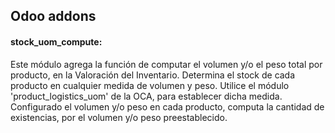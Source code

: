 <h2>Odoo addons</h2>

<h4>stock_uom_compute:</h4>
<p>Este módulo agrega la función de computar el volumen y/o el peso total por producto, en la Valoración del Inventario.
Determina el stock de cada producto en cualquier medida de volumen y peso. Utilice el módulo 'product_logistics_uom' de la OCA, para establecer dicha medida. Configurado el volumen y/o peso en cada producto, computa la cantidad de existencias, por el volumen y/o peso preestablecido.</p>

